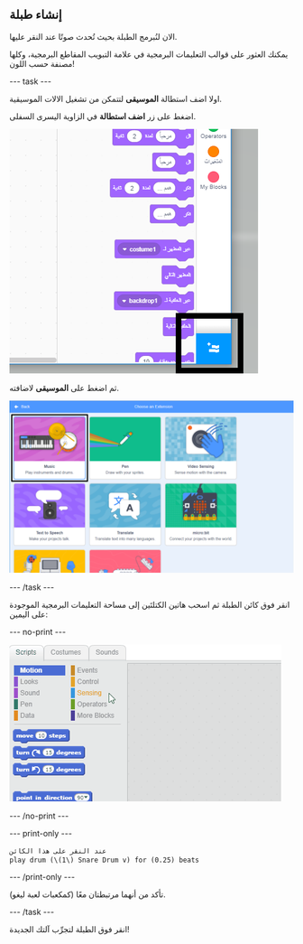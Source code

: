 ## إنشاء طبلة

الان لنُبرمج الطبلة بحيث تُحدث صوتًا عند النقر عليها.

يمكنك العثور على قوالب التعليمات البرمجية في علامة التبويب المقاطع البرمجية، وكلها مصنفة حسب اللون!

\--- task \---

اولا اضف استطالة **الموسيقى** لتتمكن من تشغيل الالات الموسيقية.

اضغط على زر **اضف استطالة** في الزاوية اليسرى السفلى.

![اضف زر الاستطالة المؤشر](images/add-extension-annotated.png)

ثم اضغط على **الموسيقى** لاضافته.

![استطالة القلم مظللة](images/click-music-annotated.png)

\--- /task \---

انقر فوق كائن الطبلة ثم اسحب هاتين الكتلتَين إلى مساحة التعليمات البرمجية الموجودة على اليمين:

\--- no-print \---

![لقطة الشاشة](images/connect-block.gif)

\--- /no-print \---

\--- print-only \---

```blocks3
عند النقر على هذا الكائن
play drum (\(1\) Snare Drum v) for (0.25) beats
```

\--- /print-only \---

تأكد من أنهما مرتبطتان معًا (كمكعبات لعبة ليغو).

\--- /task \---

انقر فوق الطبلة لتجرِّب آلتك الجديدة!